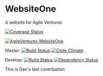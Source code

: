 WebsiteOne
==========

A website for Agile Ventures

[![Coverage Status](https://coveralls.io/repos/AgileVentures/WebsiteOne/badge.png)](https://coveralls.io/r/AgileVentures/WebsiteOne)

[![AgileVentures WebsiteOne](http://img.youtube.com/vi/kjDehcx6Igk/0.jpg)](http://www.youtube.com/watch?v=kjDehcx6Igk)

Master: [![Build Status](https://travis-ci.org/AgileVentures/WebsiteOne.png?branch=master)](https://travis-ci.org/AgileVentures/WebsiteOne) [![Code Climate](https://codeclimate.com/github/AgileVentures/WebsiteOne.png)](https://codeclimate.com/github/AgileVentures/WebsiteOne)

Develop: [![Build Status](https://travis-ci.org/AgileVentures/WebsiteOne.png?branch=develop)](https://travis-ci.org/AgileVentures/WebsiteOne) [![Dependency Status](https://gemnasium.com/AgileVentures/WebsiteOne.png)](https://gemnasium.com/AgileVentures/WebsiteOne)

This is Dan's test contribution

